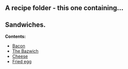 ## A recipe folder - this one containing…

## Sandwiches.

**Contents:**
* [Bacon](Bacon_sandwich.md)
* [The Bazwich](Bazwich.md)
* [Cheese](Cheese_sandwich.md)
* [Fried egg](Fried-Egg.md)

